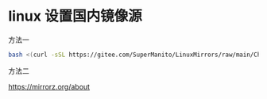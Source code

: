 # linux 设置国内镜像源


方法一

```bash
bash <(curl -sSL https://gitee.com/SuperManito/LinuxMirrors/raw/main/ChangeMirrors.sh)
```

方法二

https://mirrorz.org/about

